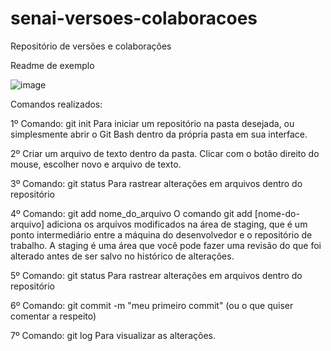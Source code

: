 # senai-versoes-colaboracoes
Repositório de versões e colaborações

Readme de exemplo

![image](https://user-images.githubusercontent.com/90740731/175144118-e5f7dda9-533e-4dde-b5e6-45da93020f29.png)

Comandos realizados:

1º Comando: git init
Para iniciar um repositório na pasta desejada, ou simplesmente abrir o Git Bash dentro da própria pasta em sua interface.

2º Criar um arquivo de texto dentro da pasta.
Clicar com o botão direito do mouse, escolher novo e arquivo de texto.

3º Comando: git status 
Para rastrear alterações em arquivos dentro do repositório

4º Comando: git add nome_do_arquivo
O comando git add [nome-do-arquivo] adiciona os arquivos modificados na área de staging, que é um ponto intermediário entre a máquina do desenvolvedor e o repositório de trabalho. A staging é uma área que você pode fazer uma revisão do que foi alterado antes de ser salvo no histórico de alterações.

5º Comando: git status 
Para rastrear alterações em arquivos dentro do repositório

6º Comando: git commit -m "meu primeiro commit" (ou o que quiser comentar a respeito)

7º Comando: git log
Para visualizar as alterações.

